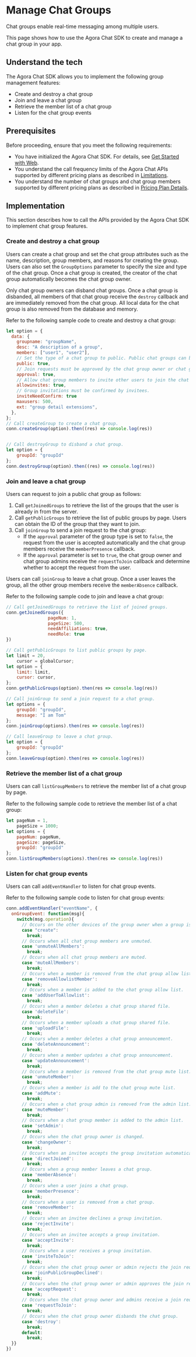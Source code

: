 # Manage Chat Groups

Chat groups enable real-time messaging among multiple users.

This page shows how to use the Agora Chat SDK to create and manage a chat group in your app.


## Understand the tech

The Agora Chat SDK allows you to implement the following group management features:

- Create and destroy a chat group
- Join and leave a chat group
- Retrieve the member list of a chat group
- Listen for the chat group events


## Prerequisites

Before proceeding, ensure that you meet the following requirements:

- You have initialized the Agora Chat SDK. For details, see [Get Started with Web](./agora_chat_get_started_web?platform=Web).
- You understand the call frequency limits of the Agora Chat APIs supported by different pricing plans as described in [Limitations](./agora_chat_limitation?platform=Web).
- You understand the number of chat groups and chat group members supported by different pricing plans as described in [Pricing Plan Details](./agora_chat_plan?platform=Web).


## Implementation

This section describes how to call the APIs provided by the Agora Chat SDK to implement chat group features.

### Create and destroy a chat group

Users can create a chat group and set the chat group attributes such as the name, description, group members, and reasons for creating the group. Users can also set the `GroupOptions` parameter to specify the size and type of the chat group. Once a chat group is created, the creator of the chat group automatically becomes the chat group owner.

Only chat group owners can disband chat groups. Once a chat group is disbanded, all members of that chat group receive the `destroy` callback and are immediately removed from the chat group. All local data for the chat group is also removed from the database and memory.

Refer to the following sample code to create and destroy a chat group:

```javascript
let option = {
  data: {
    groupname: "groupName",
    desc: "A description of a group",
    members: ["user1", "user2"],
    // Set the type of a chat group to public. Public chat groups can be searched, and users can send join requests.
    public: true,
    // Join requests must be approved by the chat group owner or chat group admins.
    approval: true,
    // Allow chat group members to invite other users to join the chat group.
    allowinvites: true,
    // Group invitations must be confirmed by invitees.
    inviteNeedConfirm: true
    maxusers: 500,
    ext: "group detail extensions",
  },
};
// Call createGroup to create a chat group.
conn.createGroup(option).then((res) => console.log(res))


// Call destroyGroup to disband a chat group.
let option = {
    groupId: "groupId"
};
conn.destroyGroup(option).then((res) => console.log(res))
```


### Join and leave a chat group

Users can request to join a public chat group as follows:

1. Call `getJoinedGroups` to retrieve the list of the groups that the user is already in from the server.
2. Call `getPublicGroups` to retrieve the list of public groups by page. Users can obtain the ID of the group that they want to join.
3. Call `joinGroup` to send a join request to the chat group:
    - If the `approval` parameter of the group type is set to `false`, the request from the user is accepted automatically and the chat group members receive the `memberPresence` callback.
    - If the `approval` parameter is set to `true`, the chat group owner and chat group admins receive the `requestToJoin` callback and determine whether to accept the request from the user.

Users can call `joinGroup` to leave a chat group. Once a user leaves the group, all the other group members receive the `memberAbsence` callback.

Refer to the following sample code to join and leave a chat group:

```javascript
// Call getJoinedGroups to retrieve the list of joined groups.
conn.getJoinedGroups({
                pageNum: 1,
                pageSize: 500,
                needAffiliations: true,
                needRole: true
})

// Call getPublicGroups to list public groups by page.
let limit = 20,
    cursor = globalCursor;
let option = {
    limit: limit,
    cursor: cursor, 
};
conn.getPublicGroups(option).then(res => console.log(res))

// Call joinGroup to send a join request to a chat group.
let options = {
    groupId: "groupId",
    message: "I am Tom"
};
conn.joinGroup(options).then(res => console.log(res))

// Call leaveGroup to leave a chat group.
let option = {
    groupId: "groupId"
};
conn.leaveGroup(option).then(res => console.log(res))
```


### Retrieve the member list of a chat group

Users can call `listGroupMembers` to retrieve the member list of a chat group by page.

Refer to the following sample code to retrieve the member list of a chat group:

```javascript
let pageNum = 1,
    pageSize = 1000;
let options = {
    pageNum: pageNum,
    pageSize: pageSize,
    groupId: "groupId"
};
conn.listGroupMembers(options).then(res => console.log(res))
```

### Listen for chat group events

Users can call `addEventHandler` to listen for chat group events.

Refer to the following sample code to listen for chat group events:

```javascript
conn.addEventHandler("eventName", {
  onGroupEvent: function(msg){
    switch(msg.operation){
      // Occurs on the other devices of the group owner when a group is created.
      case "create":
        break;  
      // Occurs when all chat group members are unmuted.
      case 'unmuteAllMembers':
        break;
      // Occurs when all chat group members are muted.
      case 'muteAllMembers':
        break;
      // Occurs when a member is removed from the chat group allow list.
      case 'removeAllowlistMember':
        break;
      // Occurs when a member is added to the chat group allow list.
      case 'addUserToAllowlist':
        break;
      // Occurs when a member deletes a chat group shared file.
      case 'deleteFile':
        break;
      // Occurs when a member uploads a chat group shared file.
      case 'uploadFile':
        break;
      // Occurs when a member deletes a chat group announcement.
      case 'deleteAnnouncement':
        break;
      // Occurs when a member updates a chat group announcement.
      case 'updateAnnouncement':
        break;
      // Occurs when a member is removed from the chat group mute list.
      case 'unmuteMember': 
        break;
      // Occurs when a member is add to the chat group mute list.
      case 'addMute':
        break;
      // Occurs when a chat group admin is removed from the admin list.
      case 'muteMember':
        break;
      // Occurs when a chat group member is added to the admin list.
      case 'setAdmin':
        break;
      // Occurs when the chat group owner is changed.
      case 'changeOwner':
        break;
      // Occurs when an invitee accepts the group invitation automatically.
      case 'directJoined':
        break;
      // Occurs when a group member leaves a chat group.
      case 'memberAbsence':
        break;
      // Occurs when a user joins a chat group.
      case 'memberPresence':
        break;
      // Occurs when a user is removed from a chat group.
      case 'removeMember':
        break;
      // Occurs when an invitee declines a group invitation.
      case 'rejectInvite':
        break;
      // Occurs when an invitee accepts a group invitation.
      case 'acceptInvite':
        break;
      // Occurs when a user receives a group invitation.
      case 'inviteToJoin':
        break;
      // Occurs when the chat group owner or admin rejects the join request.
      case 'joinPublicGroupDeclined':
        break;
      // Occurs when the chat group owner or admin approves the join request.
      case 'acceptRequest':
        break;
      // Occurs when the chat group owner and admins receive a join request.
      case 'requestToJoin':
        break;
      // Occurs when the chat group owner disbands the chat group.
      case 'destroy':
        break;
      default:
        break;
  }}
})
```